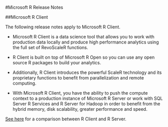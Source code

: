 #Microsoft R Release Notes

##Microsoft R Client

The following release notes apply to Microsoft R Client.

+ Microsoft R Client is a data science tool that allows you to work with production data locally and produce  high performance analytics using the full set of RevoScaleR functions.  

+ R Client is built on top of Microsoft R Open so you can use any open source R packages to build your analytics. 

+ Additionally, R Client introduces the powerful ScaleR technology and its proprietary functions to benefit from parallelization and remote computing. 

+ With Microsoft R Client, you have the ability to push the compute context to a production instance of Microsoft R Server or work with SQL Server R Services and R Server for Hadoop in order to benefit from the hybrid memory, disk scalability, greater performance and speed. 

[See here](../index.md#compare-prods) for a comparison between R Client and R Server. 